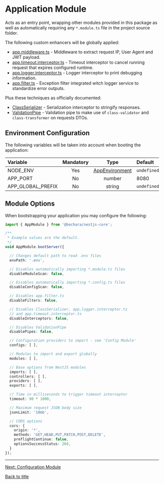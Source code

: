 # Application Module

Acts as an entry point, wrapping other modules provided in this package as well as automatically requiring any `*.module.ts` file in the project source folder.

The following custom enhancers will be globally applied:

* [app.middleware.ts](../source/app/app.middleware.ts) - Middleware to extract request IP, User Agent and JWT payload.
* [app.timeout.interceptor.ts](../source/app/app.interceptor/app.timeout.interceptor.ts) - Timeout interceptor to cancel running request that expires configured runtime.
* [app.logger.interceptor.ts](../source/app/app.interceptor/app.logger.interceptor.ts) - Logger interceptor to print debugging information.
* [app.filter.ts](../source/app/app.filter.ts) - Exception filter integrated witch logger service to standardize error outputs.

Plus these techniques as officially documented:

* [ClassSerializer](https://docs.nestjs.com/techniques/serialization#serialization) - Serialization interceptor to stringify responses.
* [ValidationPipe](https://docs.nestjs.com/techniques/validation#validation) - Validation pipe to make use of `class-validator` and `class-transformer` on requests DTOs.

## Environment Configuration

The following variables will be taken into account when booting the application:

Variable | Mandatory | Type | Default
:--- | :---: | :---: | :---
NODE_ENV | Yes | [AppEnvironment](source/app/app.enum/app.environment.ts) | `undefined`
APP_PORT | No | number | 8080
APP_GLOBAL_PREFIX | No | string | `undefined`


## Module Options

When bootstrapping your application you may configure the following:

```ts
import { AppModule } from '@bechara/nestjs-core';

/**
 * Example values are the default.
 */
void AppModule.bootServer({

  // Changes default path to read .env files
  envPath: '.env',

  // Disables automatically importing *.module.ts files
  disableModuleScan: false,

  // Disables automatically importing *.config.ts files
  disableConfigScan: false,

  // Disables app.filter.ts
  disableFilters: false,

  // Disables ClassSerializer, app,logger.interceptor.ts
  // and app.timeout.interceptor.ts
  disableInterceptors: false,

  // Disables ValidationPipe
  disablePipes: false,

  // Configuration providers to import - see 'Config Module'
  configs: [ ],

  // Modules to import and export globally
  modules: [ ],

  // Base options from NestJS modules
  imports: [ ],
  controllers: [ ],
  providers: [ ],
  exports: [ ],

  // Time in milliseconds to trigger timeout interceptor
  timeout: 90 * 1000,

  // Maximum request JSON body size
  jsonLimit: '10mb',

  // CORS options
  cors: {
    origin: '*',
    methods: 'GET,HEAD,PUT,PATCH,POST,DELETE',
    preflightContinue: false,
    optionsSuccessStatus: 204,
  }
});
```

---

[Next: Configuration Module](config.module.md)

[Back to title](../README.md)
